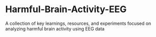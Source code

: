 # Harmful-Brain-Activity-EEG
A collection of key learnings, resources, and experiments focused on analyzing harmful brain activity using EEG data
